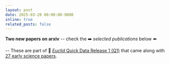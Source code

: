 ```yaml
---
layout: post
date: 2025-03-20 00:00:00-0000
inline: true
related_posts: false
---
```


**Two new papers on arxiv** -- check the :arrow_right: _selected publications_ below :arrow_left:


-- These are part of :satellite: [*Euclid* Quick Data Release 1 (Q1)](https://www.euclid-ec.org/public/press-releases/euclid-quick-data-release-1/data) that came along with [27 early science papers](https://www.cosmos.esa.int/web/euclid/q1-papers). 